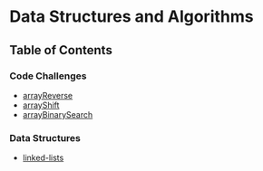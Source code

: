 # Data Structures and Algorithms

## Table of Contents
### Code Challenges
* [arrayReverse](code-challenges/arrayReverse/)
* [arrayShift](code-challenges/arrayShift/)
* [arrayBinarySearch](code-challenges/arrayBinarySearch/)

### Data Structures
* [linked-lists](linked-lists/)
